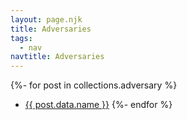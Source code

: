 ```yaml
---
layout: page.njk
title: Adversaries
tags:
  - nav
navtitle: Adversaries
---
```


{%- for post in collections.adversary %}
* <a href="{{ post.url | url }}">{{ post.data.name }}</a>
{%- endfor %}